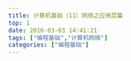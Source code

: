 ```yaml
---
title: 计算机基础（11）网络之应用层篇
top: 1
date: 2016-03-03 14:41:21
tags: ["编程基础","计算机网络"]
categories: ["编程基础"]
---
```




